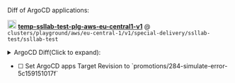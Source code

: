 Diff of ArgoCD applications:

<img src="https://argo-cd.readthedocs.io/en/stable/assets/favicon.png" width="20"/> **[temp-ssllab-test-plg-aws-eu-central1-v1](https://argocd-lab.example.com/applications/temp-ssllab-test-plg-aws-eu-central1-v1)** @ `clusters/playground/aws/eu-central-1/v1/special-delivery/ssllab-test/ssllab-test`

<details><summary>ArgoCD Diff(Click to expand):</summary>

```diff

/Service/ssllabs-exporter:
--- old-lorem-ipsum.yaml
+++ new-lorem-ipsum.yaml
@@ -11,7 +11,7 @@
	consectetur:
		adipiscing: "elit"
		sed: 
-			- "do eiusmod"
+			- "do eiusmod tempor"
			- "tempor incididunt"
			- "ut labore"
	et: 
@@ -17,7 +17,7 @@
		enim: "ad minim veniam"
		quis: "nostrud exercitation"
	ullamco:
-		laboris: "nisi ut aliquip"
+		laboris: "nisi ut aliquip ex"
		ex: 
			ea: "commodo consequat"
	duis: 
@@ -31,7 +31,7 @@
	excepteur: 
		sint: "occaecat cupidatat non proident"
		sunt: 
-			in: "culpa qui officia"
+			in: "culpa qui officia deserunt"
			deserunt: "mollit anim id est laborum"
/Deployment/ssllabs-exporter:
--- old-lorem-ipsum.yaml
+++ new-lorem-ipsum.yaml
@@ -11,7 +11,7 @@
	consectetur:
		adipiscing: "elit"
		sed: 
-			- "do eiusmod"
+			- "do eiusmod tempor"
			- "tempor incididunt"
			- "ut labore"
	et: 
@@ -17,7 +17,7 @@
		enim: "ad minim veniam"
		quis: "nostrud exercitation"
	ullamco:
-		laboris: "nisi ut aliquip"
+		laboris: "nisi ut aliquip ex"
		ex: 
			ea: "commodo consequat"
	duis: 
@@ -31,7 +31,7 @@
	excepteur: 
		sint: "occaecat cupidatat non proident"
		sunt: 
-			in: "culpa qui officia"
+			in: "culpa qui officia deserunt"
			deserunt: "mollit anim id est laborum"


```

</details>

- [ ] <!-- telefonistka-argocd-branch-sync --> Set ArgoCD apps Target Revision to `promotions/284-simulate-error-5c159151017f`